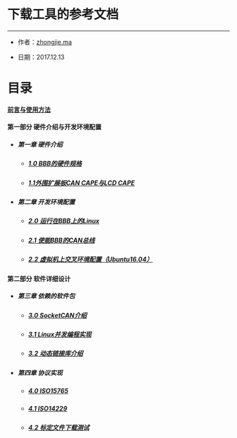 # 下载工具的参考文档

---

* 作者：[zhongjie.ma](https://github.com/GoodnightV)

* 日期：2017.12.13

# 目录

#### [前言与使用方法](/Intro.md)

#### 第一部分 硬件介绍与开发环境配置

* ##### 第一章 硬件介绍

  * ##### [1.0 BBB的硬件规格](/Part1/1.0BBB_Hardware.md)
  * ##### [1.1外围扩展板CAN CAPE与LCD CAPE](/Part1/1.1CAPE_Hardware.md)
* ##### 第二章 开发环境配置

  * ##### [2.0 运行在BBB上的Linux](/Part1/2.0BBB_Linux.md)
  * ##### [2.1 使能BBB的CAN总线](/Part1/2.1BBB_CAN.md)
  * ##### [2.2 虚拟机上交叉环境配置（Ubuntu16.04）](/Part1/2.2Cross_Compiler.md)

#### 第二部分 软件详细设计

* ##### 第三章 依赖的软件包

  * ##### [3.0 SocketCAN介绍](/Part2/3.0Socketcan.md)
  * ##### [3.1 Linux并发编程实现](/Part2/3.1pthread.md)
  * ##### [3.2 动态链接库介绍](/Part2/3.2so.md)
* ##### 第四章 协议实现

  * ##### [4.0 ISO15765](/Part2/4.015765.md)
  * ##### [4.1 ISO14229](/Part2/4.114229.md)
  * ##### [4.2 标定文件下载测试](/Part2/4.2download.md)



